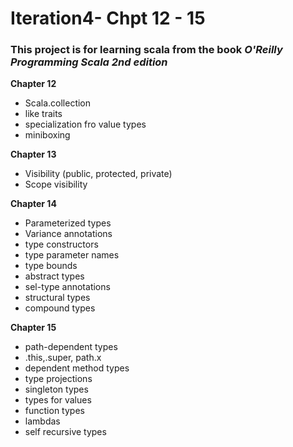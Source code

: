 # Iteration4- Chpt 12 - 15
### This project is for learning scala from the book _O'Reilly Programming Scala 2nd edition_
**Chapter 12**
  - Scala.collection
  - like traits
  - specialization fro value types
  - miniboxing
  
**Chapter 13**
  - Visibility (public, protected, private)
  - Scope visibility
  
**Chapter 14**
  - Parameterized types
  - Variance annotations 
  - type constructors
  - type parameter names
  - type bounds
  - abstract types
  - sel-type annotations
  - structural types
  - compound types
    
**Chapter 15**
  - path-dependent types
  - .this,.super, path.x
  - dependent method types
  - type projections
  - singleton types
  -  types for values
  - function types
  - lambdas
  -  self recursive types

  

